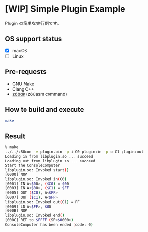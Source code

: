 # [WIP] Simple Plugin Example

Plugin の簡単な実行例です。

## OS support status

- [x] macOS
- [ ] Linux

## Pre-requests

- GNU Make
- Clang C++
- [z88dk](https://github.com/z88dk/z88dk) (z80asm command)

## How to build and execute

```bash
make
```

## Result

```bash
% make
../../z80con -v plugin.bin -p i C0 plugin:in -p o C1 plugin:out 
Loading in from libplugin.so ... succeed
Loading out from libplugin.so ... succeed
Start the ConsoleComputer
libplugin.so: Invoked start()
[0000] NOP
libplugin.so: Invoked in(C0)
[0001] IN A<$00>, ($C0) = $00
[0003] IN A<$00>, ($C1) = $FF
[0005] OUT ($C0), A<$FF>
[0007] OUT ($C1), A<$FF>
libplugin.so: Invoked out(C1) = FF
[0009] LD A<$FF>, $00
[000B] NOP
libplugin.so: Invoked end()
[000C] RET to $FFFF (SP<$0000>)
ConsoleComputer has been ended (code: 0)
```
